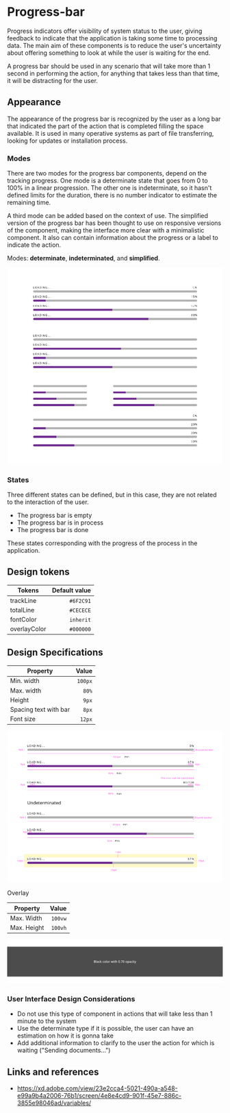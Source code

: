 # Progress-bar

Progress indicators offer visibility of system status to the user, giving feedback to indicate that the application is taking some time to processing data. The main aim of these components is to reduce the user's uncertainty about offering something to look at while the user is waiting for the end.

A progress bar should be used in any scenario that will take more than 1 second in performing the action, for anything that takes less than that time, it will be distracting for the user.

## Appearance

The appearance of the progress bar is recognized by the user as a long bar that indicated the part of the action that is completed filling the space available. It is used in many operative systems as part of file transferring, looking for updates or installation process.

### Modes

There are two modes for the progress bar components, depend on the tracking progress.
One mode is a determinate state that goes from 0 to 100% in a linear progression.
The other one is indeterminate, so it hasn't defined limits for the duration, there is no number indicator to estimate the remaining time.

A third mode can be added based on the context of use. The simplified version of the progress bar has been thought to use on responsive versions of the component, making the interface more clear with a minimalistic component. It also can contain information about the progress or a label to indicate the action.

Modes: **determinate**, **indeterminated**, and **simplified**.

![Alert mode for normal progress bar](images/progressbar_mode.png)

### States

Three different states can be defined, but in this case, they are not related to the interaction of the user.

- The progress bar is empty
- The progress bar is in process
- The progress bar is done

These states corresponding with the progress of the process in the application.

## Design tokens

| Tokens       | Default value |
| ------------ | ------------: |
| trackLine    |     `#6F2C91` |
| totalLine    |     `#CECECE` |
| fontColor    |     `inherit` |
| overlayColor |     `#000000` |

## Design Specifications

| Property              |   Value |
| --------------------- | ------: |
| Min. width            | `100px` |
| Max. width            |   `80%` |
| Height                |   `9px` |
| Spacing text with bar |   `8px` |
| Font size             |  `12px` |

![Specifications for progress bar component](images/progressbar_specs.png)

Overlay

| Property    |   Value |
| ----------- | ------: |
| Max. Width  | `100vw` |
| Max. Height | `100vh` |

![Theaming for progress bar component](images/progressbar_overlay.png)

### User Interface Design Considerations

- Do not use this type of component in actions that will take less than 1 minute to the system
- Use the determinate type if it is possible, the user can have an estimation on how it is gonna take
- Add additional information to clarify to the user the action for which is waiting ("Sending documents...")

## Links and references

- https://xd.adobe.com/view/23e2cca4-5021-490a-a548-e99a9b4a2006-76b1/screen/4e8e4cd9-901f-45e7-886c-3855e98046ad/variables/

